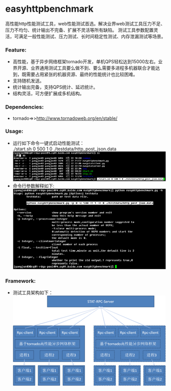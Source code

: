 easyhttpbenchmark
=================

高性能http性能测试工具，web性能测试首选。解决业界web测试工具压力不足、压力不均匀、统计输出不完备、扩展不灵活等所有缺陷。 测试工具参数配置灵活，可满足一般性能测试、压力测试、长时间稳定性测试、内存泄漏测试等场景。   

### Feature:
* 高性能，基于异步网络框架tornado开发，单机QPS轻松达到15000左右。业界开源、业界通用测试工具要么做不到、要么需要多进程多机器联合才能达到，既需要占用紧张的机器资源、最终的性能统计也比较困难。  
* 支持随机发送。
* 统计输出完备，支持QPS统计、延迟统计。    
* 结构灵活，可方便扩展成多机结构。    

### Dependencies:    
* tornado=>>http://www.tornadoweb.org/en/stable/

### Usage:
* 运行如下命令一键式启动性能测试：    
./start.sh 0 500 1 0 ./testdata/http_post_json.data
![image](screenshot/001.jpg)     
* 命令行参数解释如下:    
![image](screenshot/002.jpg)

### Framework:    
* 测试工具架构如下：    
![image](screenshot/frame.png)     
